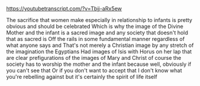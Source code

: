 https://youtubetranscript.com/?v=Tbjj-aRx5ew

 The sacrifice that women make especially in relationship to infants is pretty obvious and should be celebrated Which is why the image of the Divine Mother and the infant is a sacred image and any society that doesn't hold that as sacred is Off the rails in some fundamental manner regardless of what anyone says and That's not merely a Christian image by any stretch of the imagination the Egyptians Had images of Isis with Horus on her lap that are clear prefigurations of the images of Mary and Christ of course the society has to worship the mother and the infant because well, obviously if you can't see that Or if you don't want to accept that I don't know what you're rebelling against but it's certainly the spirit of life itself